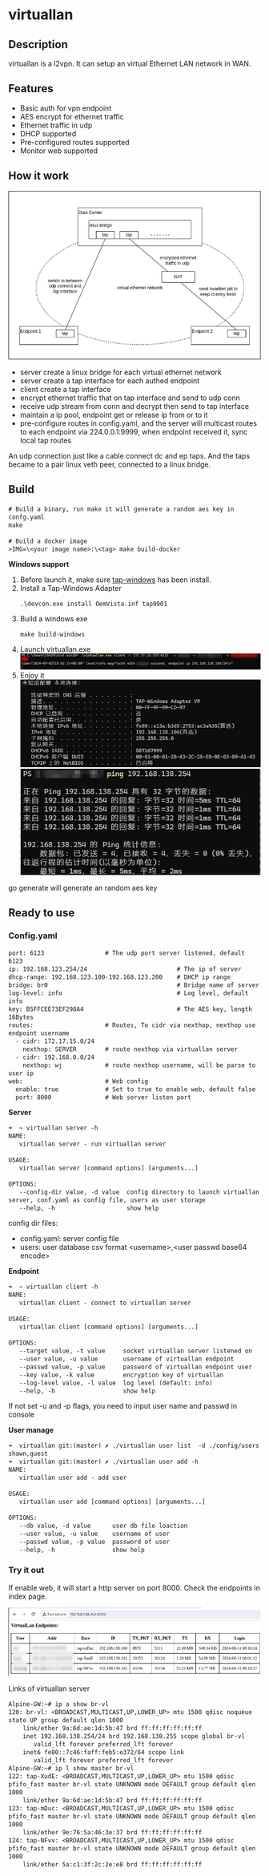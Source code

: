 # virtuallan
## Description
virtuallan is a l2vpn. It can setup an virtual Ethernet LAN network in WAN.

## Features
* Basic auth for vpn endpoint
* AES encrypt for ethernet traffic
* Ethernet traffic in udp
* DHCP supported
* Pre-configured routes supported
* Monitor web supported

## How it work
![architecture](./docs/statics/architecture.png)
* server create a linux bridge for each virtual ethernet network
* server create a tap interface for each authed endpoint
* client create a tap interface
* encrypt ethernet traffic that on tap interface and send to udp conn
* receive udp stream from conn and decrypt then send to tap interface
* maintain a ip pool, endpoint get or release ip from or to it
* pre-configure routes in config.yaml, and the server will multicast
  routes to each endpoint via 224.0.0.1:9999, when endpoint received
  it, sync local tap routes

An udp connection just like a cable connect dc and ep taps. And the taps became to a pair linux veth peer, connected to a linux bridge.

## Build

```
# Build a binary, run make it will generate a random aes key in confg.yaml
make

# Build a docker image
>IMG=\<your image name>:\<tag> make build-docker
```

**Windows support**

1. Before launch it, make sure [tap-windows](https://github.com/OpenVPN/tap-windows6) has been install.
2. Install a Tap-Windows Adapter
   ```
   .\devcon.exe install OemVista.inf tap0901
   ```
3. Build a windows exe
   ```
   make build-windows
   ```
4. Launch virtuallan.exe
   ![](./docs/statics/login.png)
5. Enjoy it
   ![](./docs/statics/ip.png)
   ![](./docs/statics/ping.png)

go generate will generate an random aes key

## Ready to use

### Config.yaml

```
port: 6123                 # The udp port server listened, default 6123
ip: 192.168.123.254/24                         # The ip of server
dhcp-range: 192.168.123.100-192.168.123.200    # DHCP ip range
bridge: br0                                    # Bridge name of server
log-level: info                                # Log level, default info
key: B5FFCEE73EF298A4                          # The AES key, length 16Bytes
routes:                    # Routes, To cidr via nexthop, nexthop use endpoint username
  - cidr: 172.17.15.0/24
    nexthop: SERVER        # route nexthop via virtuallan server
  - cidr: 192.168.0.0/24
    nexthop: wj            # route nexthop username, will be parse to user ip
web:                       # Web config
  enable: true             # Set to true to enable web, default false
  port: 8000               # Web server listen port
```

**Server**
```
➜  ~ virtuallan server -h
NAME:
   virtuallan server - run virtuallan server

USAGE:
   virtuallan server [command options] [arguments...]

OPTIONS:
   --config-dir value, -d value  config directory to launch virtuallan server, conf.yaml as config file, users as user storage
   --help, -h                    show help
```

config dir files:
* config.yaml: server config file
* users: user database csv format \<username>,\<user passwd base64 encode>

**Endpoint**
```
➜  ~ virtuallan client -h
NAME:
   virtuallan client - connect to virtuallan server

USAGE:
   virtuallan client [command options] [arguments...]

OPTIONS:
   --target value, -t value     socket virtuallan server listened on
   --user value, -u value       username of virtuallan endpoint
   --passwd value, -p value     password of virtuallan endpoint user
   --key value, -k value        encryption key of virtuallan
   --log-level value, -l value  log level (default: info)
   --help, -h                   show help
```

If not set -u and -p flags, you need to input user name and passwd in console

**User manage**

```
➜  virtuallan git:(master) ✗ ./virtuallan user list  -d ./config/users
shawn,guest
➜  virtuallan git:(master) ✗ ./virtuallan user add -h
NAME:
   virtuallan user add - add user

USAGE:
   virtuallan user add [command options] [arguments...]

OPTIONS:
   --db value, -d value      user db file loaction
   --user value, -u value    username of user
   --passwd value, -p value  password of user
   --help, -h                show help
```

### Try it out

If enable web, it will start a http server on port 8000. Check the endpoints in index page.

![monitor](./docs/statics/endpoints.png)

Links of virtuallan server
```
Alpine-GW:~# ip a show br-vl
120: br-vl: <BROADCAST,MULTICAST,UP,LOWER_UP> mtu 1500 qdisc noqueue state UP group default qlen 1000
    link/ether 9a:6d:ae:1d:5b:47 brd ff:ff:ff:ff:ff:ff
    inet 192.168.138.254/24 brd 192.168.138.255 scope global br-vl
       valid_lft forever preferred_lft forever
    inet6 fe80::7c46:faff:feb5:e372/64 scope link 
       valid_lft forever preferred_lft forever
Alpine-GW:~# ip l show master br-vl
122: tap-XudE: <BROADCAST,MULTICAST,UP,LOWER_UP> mtu 1500 qdisc pfifo_fast master br-vl state UNKNOWN mode DEFAULT group default qlen 1000
    link/ether 9a:6d:ae:1d:5b:47 brd ff:ff:ff:ff:ff:ff
123: tap-mDuc: <BROADCAST,MULTICAST,UP,LOWER_UP> mtu 1500 qdisc pfifo_fast master br-vl state UNKNOWN mode DEFAULT group default qlen 1000
    link/ether 9e:76:5a:46:3e:37 brd ff:ff:ff:ff:ff:ff
124: tap-NFvv: <BROADCAST,MULTICAST,UP,LOWER_UP> mtu 1500 qdisc pfifo_fast master br-vl state UNKNOWN mode DEFAULT group default qlen 1000
    link/ether 5a:c1:3f:2c:2e:e8 brd ff:ff:ff:ff:ff:ff
```
